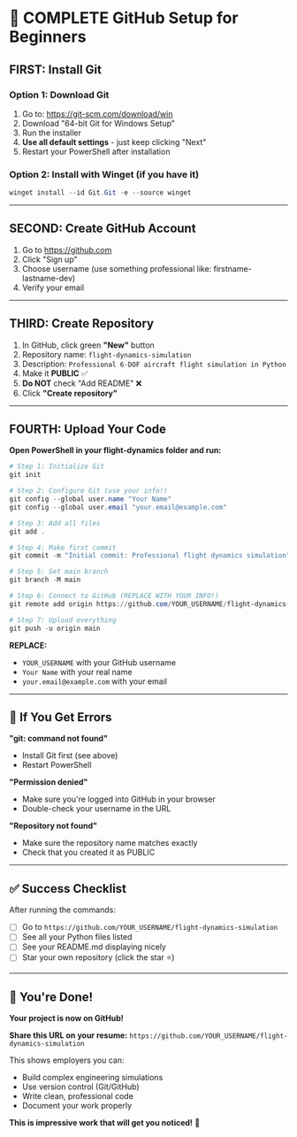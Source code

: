 # 🎯 COMPLETE GitHub Setup for Beginners

## FIRST: Install Git

### Option 1: Download Git
1. Go to: https://git-scm.com/download/win
2. Download "64-bit Git for Windows Setup"
3. Run the installer
4. **Use all default settings** - just keep clicking "Next"
5. Restart your PowerShell after installation

### Option 2: Install with Winget (if you have it)
```powershell
winget install --id Git.Git -e --source winget
```

---

## SECOND: Create GitHub Account
1. Go to https://github.com
2. Click "Sign up" 
3. Choose username (use something professional like: firstname-lastname-dev)
4. Verify your email

---

## THIRD: Create Repository
1. In GitHub, click green **"New"** button
2. Repository name: `flight-dynamics-simulation`
3. Description: `Professional 6-DOF aircraft flight simulation in Python`
4. Make it **PUBLIC** ✅
5. **Do NOT** check "Add README" ❌
6. Click **"Create repository"**

---

## FOURTH: Upload Your Code

**Open PowerShell in your flight-dynamics folder and run:**

```powershell
# Step 1: Initialize Git
git init

# Step 2: Configure Git (use your info!)
git config --global user.name "Your Name"
git config --global user.email "your.email@example.com"

# Step 3: Add all files
git add .

# Step 4: Make first commit
git commit -m "Initial commit: Professional flight dynamics simulation"

# Step 5: Set main branch
git branch -M main

# Step 6: Connect to GitHub (REPLACE WITH YOUR INFO!)
git remote add origin https://github.com/YOUR_USERNAME/flight-dynamics-simulation.git

# Step 7: Upload everything
git push -u origin main
```

**REPLACE:**
- `YOUR_USERNAME` with your GitHub username
- `Your Name` with your real name
- `your.email@example.com` with your email

---

## 🚨 If You Get Errors

**"git: command not found"**
- Install Git first (see above)
- Restart PowerShell

**"Permission denied"**
- Make sure you're logged into GitHub in your browser
- Double-check your username in the URL

**"Repository not found"**
- Make sure the repository name matches exactly
- Check that you created it as PUBLIC

---

## ✅ Success Checklist

After running the commands:
- [ ] Go to `https://github.com/YOUR_USERNAME/flight-dynamics-simulation`
- [ ] See all your Python files listed
- [ ] See your README.md displaying nicely
- [ ] Star your own repository (click the star ⭐)

---

## 🎉 You're Done!

**Your project is now on GitHub!** 

**Share this URL on your resume:**
`https://github.com/YOUR_USERNAME/flight-dynamics-simulation`

This shows employers you can:
- Build complex engineering simulations
- Use version control (Git/GitHub)  
- Write clean, professional code
- Document your work properly

**This is impressive work that will get you noticed!** 🚀
